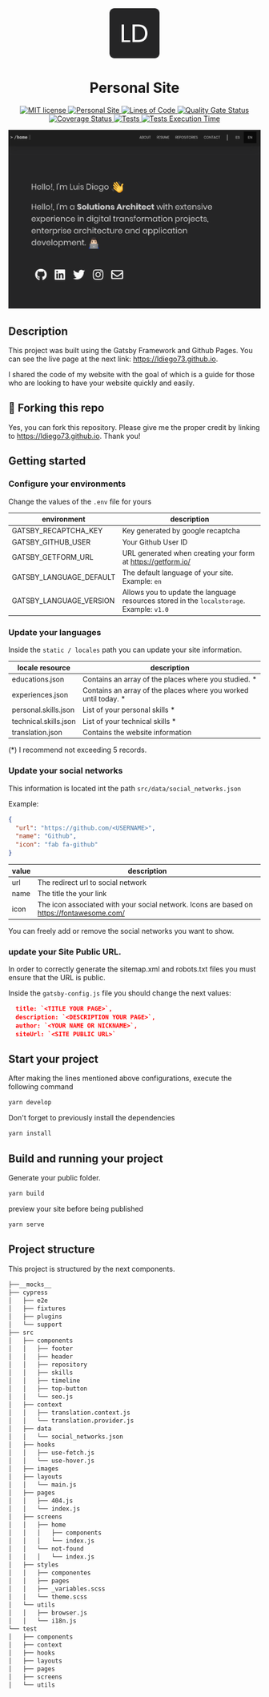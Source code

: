 <div align="center">
  <img alt="Logo" src="images/icon.png" width="100" />
</div>

<h1 align="center">
  Personal Site
</h1>

<p align="center">
  <a href="https://github.com/ldiego73/ldiego73.github.io/blob/develop/LICENSE" target="_blank" rel="noopener noreferrer">
    <img src="https://img.shields.io/badge/license-MIT-blue" alt="MIT license"/>
  </a>
  <a href="https://github.com/ldiego73/ldiego73.github.io/actions" target="_blank" rel="noopener noreferrer">
    <img src="https://img.shields.io/github/workflow/status/ldiego73/ldiego73.github.io/CI" alt="Personal Site"/>
  </a>
  <a href="https://sonarcloud.io/dashboard?id=ldiego73.github.io" target="_blank" rel="noopener noreferrer">
    <img src="https://sonarcloud.io/api/project_badges/measure?project=ldiego73.github.io&metric=ncloc" alt="Lines of Code"/>
  </a>
  <a href="https://sonarcloud.io/dashboard?id=ldiego73.github.io" target="_blank" rel="noopener noreferrer">
    <img src="https://sonarcloud.io/api/project_badges/measure?project=ldiego73.github.io&metric=alert_status" alt="Quality Gate Status"/>
  </a>
  <a href="https://coveralls.io/github/ldiego73/ldiego73.github.io?branch=develop" target="_blank" rel="noopener noreferrer">
    <img src="https://coveralls.io/repos/github/ldiego73/ldiego73.github.io/badge.svg?branch=develop" alt="Coverage Status"/>
  </a>
  <a href="https://sonarcloud.io/dashboard?id=ldiego73.github.io" target="_blank" rel="noopener noreferrer">
    <img src="https://img.shields.io/sonar/tests/ldiego73.github.io?compact_message&server=https%3A%2F%2Fsonarcloud.io" alt="Tests"/>
  </a>
  <a href="https://sonarcloud.io/dashboard?id=ldiego73.github.io" target="_blank" rel="noopener noreferrer">
    <img src="https://img.shields.io/sonar/test_execution_time/ldiego73.github.io?server=https%3A%2F%2Fsonarcloud.io" alt="Tests Execution Time"/>
  </a>
</p>

<div align="center">
  <img src="images/website.png" alt="Personal Site" />
</div>

## Description

This project was built using the Gatsby Framework and Github Pages. You can see the live page at the next link: https://ldiego73.github.io. 

I shared the code of my website with the goal of which is a guide for those who are looking to have your website quickly and easily.

## 🚨 Forking this repo

Yes, you can fork this repository. Please give me the proper credit by linking to https://ldiego73.github.io. Thank you!

## Getting started

### Configure your environments 

Change the values of the `.env` file for yours

| environment             | description                                                                               |
|-------------------------|-------------------------------------------------------------------------------------------|
| GATSBY_RECAPTCHA_KEY    | Key generated by google recaptcha                                                         |
| GATSBY_GITHUB_USER      | Your Github User ID                                                                       |
| GATSBY_GETFORM_URL      | URL generated when creating your form at https://getform.io/                              |
| GATSBY_LANGUAGE_DEFAULT | The default language of your site. Example: `en`                                          |
| GATSBY_LANGUAGE_VERSION | Allows you to update the language resources stored in the `localstorage`. Example: `v1.0` |

### Update your languages

Inside the `static / locales` path you can update your site information.

| locale resource       | description                                                        |
|-----------------------|--------------------------------------------------------------------|
| educations.json       | Contains an array of the places where you studied. *             |
| experiences.json      | Contains an array of the places where you worked until today. * |
| personal.skills.json  | List of your personal skills *                                     |
| technical.skills.json | List of your technical skills *                                    |
| translation.json      | Contains the website information                                   |

(*) I recommend not exceeding 5 records.

### Update your social networks

This information is located int the path `src/data/social_networks.json`

Example:

```json
{
  "url": "https://github.com/<USERNAME>",
  "name": "Github",
  "icon": "fab fa-github"
}
```

| value | description                                                                               |
|-------|-------------------------------------------------------------------------------------------|
| url   | The redirect url to social network                                                        |
| name  | The title the your link                                                                   |
| icon  | The icon associated with your social network. Icons are based on https://fontawesome.com/ |

You can freely add or remove the social networks you want to show.

### update your Site Public URL.

In order to correctly generate the sitemap.xml and robots.txt files you must ensure that the URL is public.

Inside the `gatsby-config.js` file you should change the next values:

```json
  title: `<TITLE YOUR PAGE>`,
  description: `<DESCRIPTION YOUR PAGE>`,
  author: `<YOUR NAME OR NICKNAME>`,
  siteUrl: `<SITE PUBLIC URL>`
```

## Start your project

After making the lines mentioned above configurations, execute the following command

```sh
yarn develop
```

Don't forget to previously install the dependencies

```sh
yarn install
```

## Build and running your project

Generate your public folder.

```sh
yarn build
```

preview your site before being published

```sh
yarn serve
```

## Project structure

This project is structured by the next components.

```
├──__mocks__
├── cypress
│   ├── e2e
│   ├── fixtures
│   ├── plugins
│   └── support
├── src
│   ├── components
│   │   ├── footer
│   │   ├── header
│   │   ├── repository
│   │   ├── skills
│   │   ├── timeline
│   │   ├── top-button
│   │   └── seo.js
│   ├── context
│   │   ├── translation.context.js
│   │   └── translation.provider.js
│   ├── data
│   │   └── social_networks.json
│   ├── hooks
│   │   ├── use-fetch.js
│   │   └── use-hover.js
│   ├── images
│   ├── layouts
│   │   └── main.js
│   ├── pages
│   │   ├── 404.js
│   │   └── index.js
│   ├── screens
│   │   ├── home
│   │   │   ├── components
│   │   │   └── index.js
│   │   └── not-found
│   │   │   └── index.js
│   ├── styles
│   │   ├── componentes
│   │   ├── pages
│   │   ├── _variables.scss
│   │   └── theme.scss
│   └── utils
│   │   ├── browser.js
│   │   └── i18n.js
└── test
│   ├── components
│   ├── context
│   ├── hooks
│   ├── layouts
│   ├── pages
│   ├── screens
│   └── utils
```
